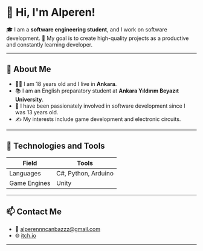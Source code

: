 # 👋 Hi, I'm Alperen!

🎓 I am a **software engineering student**, and I work on software development.
🎯 My goal is to create high-quality projects as a productive and constantly learning developer.

---

## 🚀 About Me

- 👨🏻 I am 18 years old and I live in **Ankara**.  
- 📚 I am an English preparatory student at **Ankara Yıldırım Beyazıt University**.  
- 💼 I have been passionately involved in software development since I was 13 years old.  
- ✍️ My interests include game development and electronic circuits.

---

## 🧩 Technologies and Tools

| Field | Tools |
|------|----------|
| Languages | C#, Python, Arduino |
| Game Engines | Unity |

---

## 📫 Contact Me

- 📧 alperennncanbazzz@gmail.com 
- 🌐 [ itch.io ](https://alperen-canbaz.itch.io/)  

---
